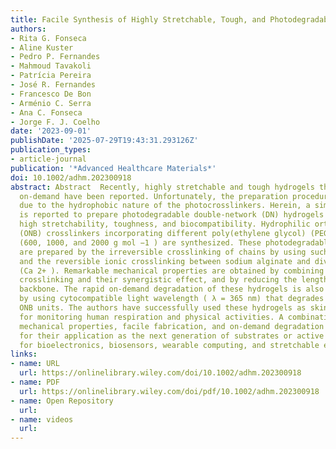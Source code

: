 ```yaml
---
title: Facile Synthesis of Highly Stretchable, Tough, and Photodegradable Hydrogels
authors:
- Rita G. Fonseca
- Aline Kuster
- Pedro P. Fernandes
- Mahmoud Tavakoli
- Patrícia Pereira
- José R. Fernandes
- Francesco De Bon
- Arménio C. Serra
- Ana C. Fonseca
- Jorge F. J. Coelho
date: '2023-09-01'
publishDate: '2025-07-29T19:43:31.293126Z'
publication_types:
- article-journal
publication: '*Advanced Healthcare Materials*'
doi: 10.1002/adhm.202300918
abstract: Abstract  Recently, highly stretchable and tough hydrogels that are photodegradable
  on‐demand have been reported. Unfortunately, the preparation procedure is complex
  due to the hydrophobic nature of the photocrosslinkers. Herein, a simple method
  is reported to prepare photodegradable double‐network (DN) hydrogels that exhibit
  high stretchability, toughness, and biocompatibility. Hydrophilic ortho ‐nitrobenzyl
  (ONB) crosslinkers incorporating different poly(ethylene glycol) (PEG) backbones
  (600, 1000, and 2000 g mol −1 ) are synthesized. These photodegradable DN hydrogels
  are prepared by the irreversible crosslinking of chains by using such ONB crosslinkers,
  and the reversible ionic crosslinking between sodium alginate and divalent cations
  (Ca 2+ ). Remarkable mechanical properties are obtained by combining ionic and covalent
  crosslinking and their synergistic effect, and by reducing the length of the PEG
  backbone. The rapid on‐demand degradation of these hydrogels is also demonstrated
  by using cytocompatible light wavelength ( λ = 365 nm) that degrades the photosensitive
  ONB units. The authors have successfully used these hydrogels as skin‐worn sensors
  for monitoring human respiration and physical activities. A combination of excellent
  mechanical properties, facile fabrication, and on‐demand degradation holds promise
  for their application as the next generation of substrates or active sensors eco‐friendly
  for bioelectronics, biosensors, wearable computing, and stretchable electronics.
links:
- name: URL
  url: https://onlinelibrary.wiley.com/doi/10.1002/adhm.202300918
- name: PDF
  url: https://onlinelibrary.wiley.com/doi/pdf/10.1002/adhm.202300918
- name: Open Repository
  url: 
- name: videos
  url: 
---
```

